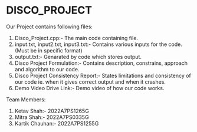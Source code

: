 # DISCO_PROJECT
Our Project contains following files:

1. Disco_Project.cpp:- The main code containing file.
2. input.txt, input2.txt, input3.txt:- Contains various inputs for the code. (Must be in specific format)
3. output.txt:- Genarated by code which stores output.
4. Disco Project Formulation:- Contains description, constrains, approach and algorithm to our code.
5. Disco Project Consistency Report:- States limitations and consistency of our code ie. when it gives correct output and when it crashes.
6. Demo Video Drive Link:- Demo video of how our code works.


Team Members:
1. Ketav Shah:- 2022A7PS1265G
2. Mitra Shah:- 2022A7PS0335G
3. Kartik Chauhan:- 2022A7PS1255G
